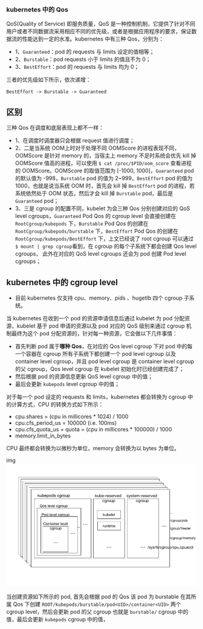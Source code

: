 ### kubernetes 中的 Qos

QoS(Quality of Service) 即服务质量，QoS 是一种控制机制，它提供了针对不同用户或者不同数据流采用相应不同的优先级，或者是根据应用程序的要求，保证数据流的性能达到一定的水准。kubernetes 中有三种 Qos，分别为：

- 1、`Guaranteed`：pod 的 requests 与 limits 设定的值相等；
- 2、`Burstable`：pod requests 小于 limits 的值且不为 0；
- 3、`BestEffort`：pod 的 requests 与 limits 均为 0；

三者的优先级如下所示，依次递增：

```
BestEffort -> Burstable -> Guaranteed
```

## 区别

三种 Qos 在调度和底层表现上都不一样：

- 1、在调度时调度器只会根据 request 值进行调度；
- 2、二是当系统 OOM上时对于处理不同 OOMScore 的进程表现不同，OOMScore 是针对 memory 的，当宿主上 memory 不足时系统会优先 kill 掉 OOMScore 值高的进程，可以使用 `$ cat /proc/$PID/oom_score` 查看进程的 OOMScore。OOMScore 的取值范围为 [-1000, 1000]，`Guaranteed` pod 的默认值为 -998，`Burstable` pod 的值为 2~999，`BestEffort` pod 的值为 1000，也就是说当系统 OOM 时，首先会 kill 掉 `BestEffort` pod 的进程，若系统依然处于 OOM 状态，然后才会 kill 掉 `Burstable` pod，最后是 `Guaranteed` pod；
- 3、三是 cgroup 的配置不同，kubelet 为会三种 Qos 分别创建对应的 QoS level cgroups，`Guaranteed` Pod Qos 的 cgroup level 会直接创建在 `RootCgroup/kubepods` 下，`Burstable` Pod Qos 的创建在 `RootCgroup/kubepods/burstable` 下，`BestEffort` Pod Qos 的创建在 `RootCgroup/kubepods/BestEffort` 下，上文已经说了 root cgroup 可以通过 `$ mount | grep cgroup`看到，在 cgroup 的每个子系统下都会创建 Qos level cgroups， 此外在对应的 QoS level cgroups 还会为 pod 创建 Pod level cgroups；

## kubernetes 中的 cgroup level

* 目前 kubernetes 仅支持 cpu、memory、pids 、hugetlb 四个 cgroup 子系统。

当 kubernetes 在收到一个 pod 的资源申请信息后通过 kubelet 为 pod 分配资源，kubelet 基于 pod 申请的资源以及 pod 对应的 QoS 级别来通过 cgroup 机制最终为这个 pod 分配资源的，针对每一种资源，它会做以下几件事情：

- 首先判断 pod 属于**哪种 Qos**，在对应的 Qos level cgroup 下对 pod 中的每一个容器在 cgroup 所有子系统下都创建一个 pod level cgroup 以及 container level cgroup，并且 pod level cgroup 是 container level cgroup 的父 cgroup，Qos level cgroup 在 kubelet 初始化时已经创建完成了；
- 然后根据 pod 的资源信息更新 QoS level cgroup 中的值；
- 最后会更新 `kubepods` level cgroup 中的值；

对于每一个 pod 设定的 requests 和 limits，kubernetes 都会转换为 cgroup 中的计算方式，CPU 的转换方式如下所示：

- cpu.shares = (cpu in millicores * 1024) / 1000
- cpu.cfs_period_us = 100000 (i.e. 100ms)
- cpu.cfs_quota_us = quota = (cpu in millicores * 100000) / 1000
- memory.limit_in_bytes

CPU 最终都会转换为以微秒为单位，memory 会转换为以 bytes 为单位。

<!image src=/>img 



<img src=Qos-level.png />

当创建资源如下所示的 pod, 首先会根据 pod 的 Qos 该 pod 为 burstable 在其所属 Qos 下创建 `ROOT/kubepods/burstable/pod<UID>/container<UID>` 两个 cgroup level，然后会更新 pod 的父 cgroup 也就是 `burstable/` cgroup 中的值，最后会更新 `kubepods` cgroup 中的值，